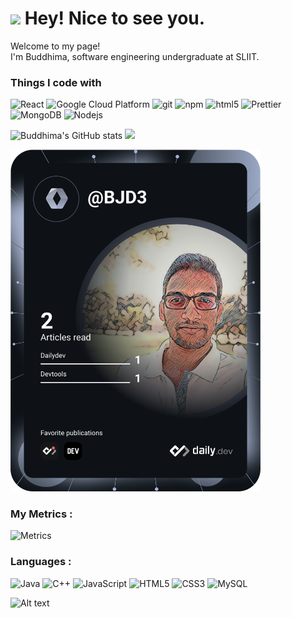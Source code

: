 <h1><img src="https://emojis.slackmojis.com/emojis/images/1531849430/4246/blob-sunglasses.gif?1531849430" width="30"/> Hey! Nice to see you.</h1>


<p>Welcome to my page! </br> I'm Buddhima, software engineering undergraduate at SLIIT. </p>
<h3>Things I code with</h3>

<!--
**Buddhima-JD3/Buddhima-JD3** is a ✨ _special_ ✨ repository because its `README.md` (this file) appears on your GitHub profile.

Here are some ideas to get you started:

- 🔭 I’m currently working on ...
- 🌱 I’m currently learning ...
- 👯 I’m looking to collaborate on ...
- 🤔 I’m looking for help with ...
- 💬 Ask me about ...
- 📫 How to reach me: ...
- 😄 Pronouns: ...
- ⚡ Fun fact: ...
-->
<p>
  <img alt="React" src="https://img.shields.io/badge/-React-45b8d8?style=flat-square&logo=react&logoColor=white" />
  <img alt="Google Cloud Platform" src="https://img.shields.io/badge/-Google_Cloud_Platform-1a73e8?style=flat-square&logo=google-cloud&logoColor=white" />
  <img alt="git" src="https://img.shields.io/badge/-Git-F05032?style=flat-square&logo=git&logoColor=white" />
  <img alt="npm" src="https://img.shields.io/badge/-NPM-CB3837?style=flat-square&logo=npm&logoColor=white" />
  <img alt="html5" src="https://img.shields.io/badge/-HTML5-E34F26?style=flat-square&logo=html5&logoColor=white" />
  <img alt="Prettier" src="https://img.shields.io/badge/-Prettier-F7B93E?style=flat-square&logo=prettier&logoColor=white" />
  <img alt="MongoDB" src="https://img.shields.io/badge/-MongoDB-13aa52?style=flat-square&logo=mongodb&logoColor=white" />
  <img alt="Nodejs" src="https://img.shields.io/badge/-Nodejs-43853d?style=flat-square&logo=Node.js&logoColor=white" />
</p>

  
![Buddhima's GitHub stats](https://github-readme-stats.vercel.app/api?username=Buddhima-JD3&show_icons=true&theme=chartreuse-dark) 
<a href="https://github.com/Buddhima-JD3">
<img height="194px" src="https://github-readme-stats.vercel.app/api/top-langs/?username=Buddhima-JD3&text_color=FFFFFF&bg_color=000000&title_color=7fff00&langs_count=15&layout=compact&border_color=FFFFF"/>
</a>

<a href="https://app.daily.dev/BJD3"><img src="https://github.com/Buddhima-JD3/Buddhima-JD3/blob/main/devcard.svg" width="400" alt="Buddhima's Dev Card"/></a>

### My Metrics :
![Metrics](https://metrics.lecoq.io/Buddhima-JD3?template=classic&config.timezone=Asia%2FColombo)


### Languages :
![Java](https://img.shields.io/badge/-java-E34A86?style=flat-square&logo=java)
![C++](https://img.shields.io/badge/-C++-00599C?style=flat-square&logo=c)
![JavaScript](https://img.shields.io/badge/-JavaScript-black?style=flat-square&logo=javascript)
![HTML5](https://img.shields.io/badge/-HTML5-E34F26?style=flat-square&logo=html5&logoColor=white)
![CSS3](https://img.shields.io/badge/-CSS3-1572B6?style=flat-square&logo=css3)
![MySQL](https://img.shields.io/badge/-MySQL-black?style=flat-square&logo=mysql)

![Alt text](https://spotify-recently-played-readme.vercel.app/api?user=nwnjwgnzl3mhwzmg5fb4t2lst&count=1&width=475)


